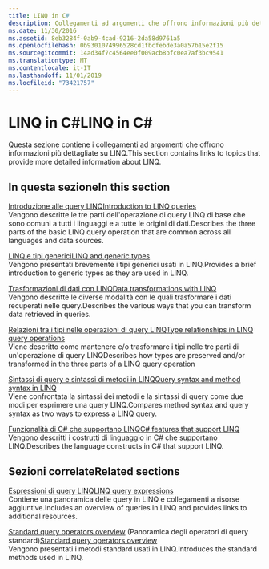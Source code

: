 ```yaml
---
title: LINQ in C#
description: Collegamenti ad argomenti che offrono informazioni più dettagliate su LINQ in C#.
ms.date: 11/30/2016
ms.assetid: 8eb3284f-0ab9-4cad-9216-2da58d9761a5
ms.openlocfilehash: 0b9301074996528cd1fbcfebde3a0a57b15e2f15
ms.sourcegitcommit: 14ad34f7c4564ee0f009acb8bfc0ea7af3bc9541
ms.translationtype: MT
ms.contentlocale: it-IT
ms.lasthandoff: 11/01/2019
ms.locfileid: "73421757"
---
```

# <a name="linq-in-c"></a><span data-ttu-id="36f59-103">LINQ in C\#</span><span class="sxs-lookup"><span data-stu-id="36f59-103">LINQ in C\#</span></span>

<span data-ttu-id="36f59-104">Questa sezione contiene i collegamenti ad argomenti che offrono informazioni più dettagliate su LINQ.</span><span class="sxs-lookup"><span data-stu-id="36f59-104">This section contains links to topics that provide more detailed information about LINQ.</span></span>

## <a name="in-this-section"></a><span data-ttu-id="36f59-105">In questa sezione</span><span class="sxs-lookup"><span data-stu-id="36f59-105">In this section</span></span>

[<span data-ttu-id="36f59-106">Introduzione alle query LINQ</span><span class="sxs-lookup"><span data-stu-id="36f59-106">Introduction to LINQ queries</span></span>](../programming-guide/concepts/linq/introduction-to-linq-queries.md)  
<span data-ttu-id="36f59-107">Vengono descritte le tre parti dell'operazione di query LINQ di base che sono comuni a tutti i linguaggi e a tutte le origini di dati.</span><span class="sxs-lookup"><span data-stu-id="36f59-107">Describes the three parts of the basic LINQ query operation that are common across all languages and data sources.</span></span>  

[<span data-ttu-id="36f59-108">LINQ e tipi generici</span><span class="sxs-lookup"><span data-stu-id="36f59-108">LINQ and generic types</span></span>](../programming-guide/concepts/linq/linq-and-generic-types.md)  
<span data-ttu-id="36f59-109">Vengono presentati brevemente i tipi generici usati in LINQ.</span><span class="sxs-lookup"><span data-stu-id="36f59-109">Provides a brief introduction to generic types as they are used in LINQ.</span></span>

[<span data-ttu-id="36f59-110">Trasformazioni di dati con LINQ</span><span class="sxs-lookup"><span data-stu-id="36f59-110">Data transformations with LINQ</span></span>](../programming-guide/concepts/linq/data-transformations-with-linq.md)  
<span data-ttu-id="36f59-111">Vengono descritte le diverse modalità con le quali trasformare i dati recuperati nelle query.</span><span class="sxs-lookup"><span data-stu-id="36f59-111">Describes the various ways that you can transform data retrieved in queries.</span></span>

[<span data-ttu-id="36f59-112">Relazioni tra i tipi nelle operazioni di query LINQ</span><span class="sxs-lookup"><span data-stu-id="36f59-112">Type relationships in LINQ query operations</span></span>](../programming-guide/concepts/linq/type-relationships-in-linq-query-operations.md)  
<span data-ttu-id="36f59-113">Viene descritto come mantenere e/o trasformare i tipi nelle tre parti di un'operazione di query LINQ</span><span class="sxs-lookup"><span data-stu-id="36f59-113">Describes how types are preserved and/or transformed in the three parts of a LINQ query operation</span></span>

[<span data-ttu-id="36f59-114">Sintassi di query e sintassi di metodi in LINQ</span><span class="sxs-lookup"><span data-stu-id="36f59-114">Query syntax and method syntax in LINQ</span></span>](../programming-guide/concepts/linq/query-syntax-and-method-syntax-in-linq.md)  
<span data-ttu-id="36f59-115">Viene confrontata la sintassi dei metodi e la sintassi di query come due modi per esprimere una query LINQ.</span><span class="sxs-lookup"><span data-stu-id="36f59-115">Compares method syntax and query syntax as two ways to express a LINQ query.</span></span>

[<span data-ttu-id="36f59-116">Funzionalità di C# che supportano LINQ</span><span class="sxs-lookup"><span data-stu-id="36f59-116">C# features that support LINQ</span></span>](../programming-guide/concepts/linq/features-that-support-linq.md)  
<span data-ttu-id="36f59-117">Vengono descritti i costrutti di linguaggio in C# che supportano LINQ.</span><span class="sxs-lookup"><span data-stu-id="36f59-117">Describes the language constructs in C# that support LINQ.</span></span>

## <a name="related-sections"></a><span data-ttu-id="36f59-118">Sezioni correlate</span><span class="sxs-lookup"><span data-stu-id="36f59-118">Related sections</span></span>

[<span data-ttu-id="36f59-119">Espressioni di query LINQ</span><span class="sxs-lookup"><span data-stu-id="36f59-119">LINQ query expressions</span></span>](index.md)  
<span data-ttu-id="36f59-120">Contiene una panoramica delle query in LINQ e collegamenti a risorse aggiuntive.</span><span class="sxs-lookup"><span data-stu-id="36f59-120">Includes an overview of queries in LINQ and provides links to additional resources.</span></span>

<span data-ttu-id="36f59-121">[Standard query operators overview](../programming-guide/concepts/linq/standard-query-operators-overview.md) (Panoramica degli operatori di query standard)</span><span class="sxs-lookup"><span data-stu-id="36f59-121">[Standard query operators overview](../programming-guide/concepts/linq/standard-query-operators-overview.md)</span></span>  
<span data-ttu-id="36f59-122">Vengono presentati i metodi standard usati in LINQ.</span><span class="sxs-lookup"><span data-stu-id="36f59-122">Introduces the standard methods used in LINQ.</span></span>
